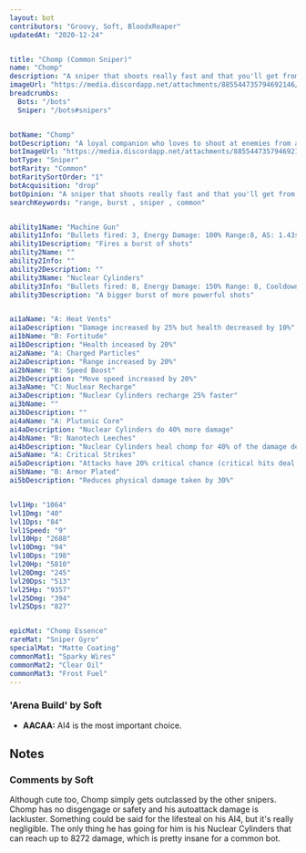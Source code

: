 ```yaml
---
layout: bot
contributors: "Groovy, Soft, BloodxReaper"
updatedAt: "2020-12-24"


title: "Chomp (Common Sniper)"
name: "Chomp"
description: "A sniper that shoots really fast and that you'll get from the very beginning. This is bot will teach you early on how damaging snipers can be if you protect them during battle.\n- Speciality: fast cooldown Ult, Lifesteal option\n- Notes: simple enough for Recruits\n- Combos: Ult CD, Aggressive & Disruptive melees"
imageUrl: "https://media.discordapp.net/attachments/885544735794692146/885546877259513956/chomp.png"
breadcrumbs:
  Bots: "/bots"
  Sniper: "/bots#snipers"


botName: "Chomp"
botDescription: "A loyal companion who loves to shoot at enemies from a distance"
botImageUrl: "https://media.discordapp.net/attachments/885544735794692146/885546877259513956/chomp.png"
botType: "Sniper"
botRarity: "Common"
botRaritySortOrder: "1"
botAcquisition: "drop"
botOpinion: "A sniper that shoots really fast and that you'll get from the very beginning. This is bot will teach you early on how damaging snipers can be if you protect them during battle."
searchKeywords: "range, burst , sniper , common"


ability1Name: "Machine Gun"
ability1Info: "Bullets fired: 3, Energy Damage: 100% Range:8, AS: 1.43s"
ability1Description: "Fires a burst of shots"
ability2Name: ""
ability2Info: ""
ability2Description: ""
ability3Name: "Nuclear Cylinders"
ability3Info: "Bullets fired: 8, Energy Damage: 150% Range: 8, Cooldown: 9s"
ability3Description: "A bigger burst of more powerful shots"


ai1aName: "A: Heat Vents"
ai1aDescription: "Damage increased by 25% but health decreased by 10%"
ai1bName: "B: Fortitude"
ai1bDescription: "Health inceased by 20%"
ai2aName: "A: Charged Particles"
ai2aDescription: "Range increased by 20%"
ai2bName: "B: Speed Boost"
ai2bDescription: "Move speed increased by 20%"
ai3aName: "C: Nuclear Recharge"
ai3aDescription: "Nuclear Cylinders recharge 25% faster"
ai3bName: ""
ai3bDescription: ""
ai4aName: "A: Plutonic Core"
ai4aDescription: "Nuclear Cylinders do 40% more damage"
ai4bName: "B: Nanotech Leeches"
ai4bDescription: "Nuclear Cylinders heal chomp for 40% of the damage dealt"
ai5aName: "A: Critical Strikes"
ai5aDescription: "Attacks have 20% critical chance (critical hits deal double damage)"
ai5bName: "B: Armor Plated"
ai5bDescription: "Reduces physical damage taken by 30%"


lvl1Hp: "1064"
lvl1Dmg: "40"
lvl1Dps: "84"
lvl1Speed: "9"
lvl10Hp: "2688"
lvl10Dmg: "94"
lvl10Dps: "198"
lvl20Hp: "5810"
lvl20Dmg: "245"
lvl20Dps: "513"
lvl25Hp: "9357"
lvl25Dmg: "394"
lvl25Dps: "827"


epicMat: "Chomp Essence"
rareMat: "Sniper Gyro"
specialMat: "Matte Coating"
commonMat1: "Sparky Wires"
commonMat2: "Clear Oil"
commonMat3: "Frost Fuel"
---
```


### 'Arena Build' by Soft
- **AACAA:** AI4 is the most important choice.

## Notes

### Comments by Soft
Although cute too, Chomp simply gets outclassed by the other snipers. Chomp has no disgengage or safety and his autoattack damage is lackluster. Something could be said for the lifesteal on his AI4, but it's really negligible. The only thing he has going for him is his Nuclear Cylinders that can reach up to 8272 damage, which is pretty insane for a common bot.

